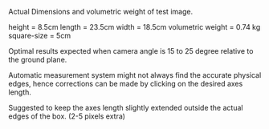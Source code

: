 Actual Dimensions and volumetric weight of test image.

height = 8.5cm
length = 23.5cm
width = 18.5cm
volumetric weight = 0.74 kg
square-size = 5cm 

Optimal results expected when camera angle is 15 to 25 degree relative to the ground plane.

Automatic measurement system might not always find the accurate physical edges, hence corrections
can be made by clicking on the desired axes length.

Suggested to keep the axes length slightly extended outside the actual edges of the box.
(2-5 pixels extra)